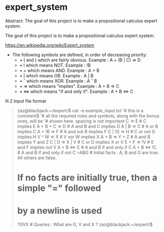 # expert_system
Abstract: The goal of this project is to make a propositional calculus expert system.

The goal of this project is to make a propositional calculus expert system.

https://en.wikipedia.org/wiki/Expert_system

* The following symbols are defined, in order of decreasing priority:
  * • ( and ) which are fairly obvious. Example : A + (B | C) => D
  * • ! which means NOT. Example : !B
  * • + which means AND. Example : A + B
  * • | which means OR. Example : A | B
  * • ˆ which means XOR. Example : A ˆ B
  * • => which means "implies". Example : A + B => C
  * • <=> which means "if and only if". Example : A + B <=> C

III.2 Input file format
>zaz@blackjack:~/expert/$ cat -e example_input.txt
> '# this is a comment$
> '# all the required rules and symbols, along with the bonus ones, will be
> '# shown here. spacing is not important
>C => E # C implies E
>A + B + C => D # A and B and C implies D
>A | B => C # A or B implies C
>A + !B => F # A and not B implies F
>C | !G => H # C or not G implies H
>V ^ W => X # V xor W implies X
>A + B => Y + Z # A and B implies Y and Z
>C | D => X | V # C or D implies X or V
>E + F => !V # E and F implies not V
>A + B <=> C # A and B if and only if C
>A + B <=> !C # A and B if and only if not C
>=ABG # Initial facts : A, B and G are true. All others are false.
># If no facts are initially true, then a simple "=" followed
># by a newline is used
>?GVX # Queries : What are G, V and X ?
>zaz@blackjack:~/expert/$
